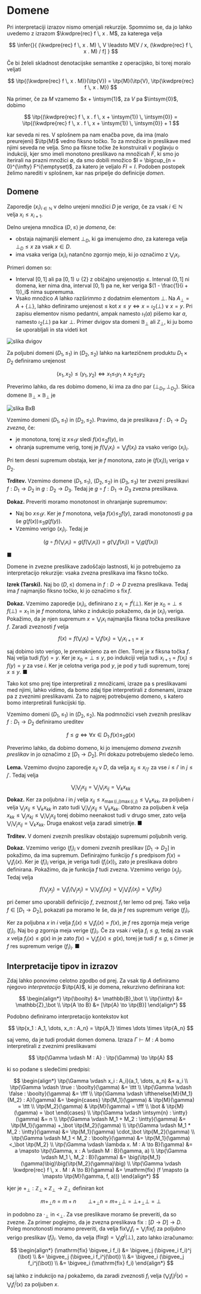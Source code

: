 # Domene

Pri interpretaciji izrazov nismo omenjali rekurzije. Spomnimo se, da jo lahko uvedemo z izrazom $\kwdpre{rec} f \, x . M$, za katerega velja

$$
    \infer{}{
        (\kwdpre{rec} f \, x . M) \, V \leadsto M[V / x, (\kwdpre{rec} f \, x . M) / f]
    }
$$

Če bi želeli skladnost denotacijske semantike z operacijsko, bi torej moralo veljati

$$
    \itp{(\kwdpre{rec} f \, x . M)}(\itp{V}) = \itp{M}(\itp{V}, \itp{\kwdpre{rec} f \, x . M})
$$

Na primer, če za $M$ vzamemo $x + \intsym{1}$, za $V$ pa $\intsym{0}$, dobimo

$$
    \itp{(\kwdpre{rec} f \, x . f \, x + \intsym{1}) \, \intsym{0}} = \itp{(\kwdpre{rec} f \, x . f \, x + \intsym{1}) \, \intsym{0}} + 1
$$

kar seveda ni res. V splošnem pa nam enačba pove, da ima (malo preurejeni) $\itp{M}$ vedno fiksno točko. To za množice in preslikave med njimi seveda ne velja. Smo pa fiksne točke že konstruirali v poglavju o indukciji, kjer smo imeli monotono preslikavo na množicah $F$, ki smo jo iterirali na prazni množici $\emptyset$, da smo dobili množico $I = \bigcup_{n = 0}^{\infty} F^i(\emptyset)$, za katero je veljalo $F I = I$. Podoben postopek želimo narediti v splošnem, kar nas pripelje do definicije _domen_.

## Domene

Zaporedje $(x_i)_{i \in \mathbb{N}}$ v delno urejeni množici $D$ je _veriga_, če za vsak $i \in \mathbb{N}$ velja $x_i \le x_{i + 1}$.

Delno urejena množica $(D, \le)$ je _domena_, če:

- obstaja najmanjši element $\bot_D$, ki ga imenujemo _dno_, za katerega velja $\bot_D \le x$ za vsak $x \in D$.
- ima vsaka veriga $(x_i)_i$ natančno zgornjo mejo, ki jo označimo z $\bigvee_i x_i$.

Primeri domen so:

- Interval $[0, 1]$ ali pa $[0, 1) \cup \{2\}$ z običajno urejenostjo $\le$. Interval $(0, 1]$ ni domena, ker nima dna, interval $[0, 1)$ pa ne, ker veriga $(1 - \frac{1}{i + 1})_i$ nima supremuma.
- Vsako množico $A$ lahko razširimmo z dodatnim elementom $\bot$. Na $A_\bot = A + \{ \bot \}$, lahko definiramo urejenost $\le$ kot
$x \le y \iff x = \iota_2(\bot) \lor x = y$. Pri zapisu elementov nismo pedantni, ampak namesto $\iota_1(a)$ pišemo kar $a$, namesto $\iota_2(\bot)$ pa kar $\bot$. Primer dvigov sta domeni $\mathbb{B}_\bot$ ali $\mathbb{Z}_\bot$, ki ju bomo še uporabljali in sta videti kot

![slika dvigov](slike/dvig.png)

Za poljubni domeni $(D_1, \le_1)$ in $(D_2, \le_2)$ lahko na kartezičnem produktu $D_1 \times D_2$ definiramo urejenost

$$
    (x_1, x_2) \le (y_1, y_2) \iff x_1 \le_1 y_1 \land x_2 \le_2 y_2
$$

Preverimo lahko, da res dobimo domeno, ki ima za dno par $(\bot_{D_1}, \bot_{D_2})$. Skica domene $\mathbb{B}_\bot \times \mathbb{B}_\bot$ je

![slika BxB](slike/BxB.png)

Vzemimo domeni $(D_1, \le_1)$ in $(D_2, \le_2)$. Pravimo, da je preslikava $f : D_1 \to D_2$ _zvezna_, če:

- je monotona, torej iz $x \le_1 y$ sledi $f(x) \le_2 f(y)$, in
- ohranja supremume verig, torej je $f(\bigvee_i x_i) = \bigvee_i f(x_i)$ za vsako verigo $(x_i)_i$.

Pri tem desni supremum obstaja, ker je $f$ monotona, zato je $(f(x_i))_i$ veriga v $D_2$.

**Trditev.** Vzemimo domene $(D_1, \le_1)$, $(D_2, \le_2)$ in $(D_3, \le_3)$ ter zvezni preslikavi $f : D_1 \to D_2$ in $g : D_2 \to D_3$. Tedaj je $g \circ f : D_1 \to D_3$ zvezna preslikava.

**Dokaz.** Preveriti moramo monotonost in ohranjanje supremumov:

- Naj bo $x \le_1 y$. Ker je $f$ monotona, velja $f(x) \le_2 f(y)$, zaradi monotonosti $g$ pa še $g(f(x)) \le_3 g(f(y))$.
- Vzemimo verigo $(x_i)_i$. Tedaj je

$$(g \circ f)(\bigvee_i x_i) = g (f (\bigvee_i x_i)) = g (\bigvee_i f(x_i)) = \bigvee_i g(f(x_i))$$

■

Domene in zvezne preslikave zadoščajo lastnosti, ki jo potrebujemo za interpretacijo rekurzije: vsaka zvezna preslikava ima fiksno točko.

**Izrek (Tarski).** Naj bo $(D, \le)$ domena in $f : D \to D$ zvezna preslikava. Tedaj ima $f$ najmanjšo fiksno točko, ki jo označimo s $\mathrm{fix} \, f$.

**Dokaz.**
Vzemimo zaporedje $(x_i)_i$, definirano z $x_i = f^i(\bot)$. Ker je $x_0 = \bot \le f(\bot) = x_1$ in je $f$ monotona, lahko z indukcijo pokažemo, da je $(x_i)_i$ veriga. Pokažimo, da je njen supremum $x = \bigvee_i x_i$ najmanjša fiksna točka preslikave $f$. Zaradi zveznosti $f$ velja

$$
    f(x) = f(\bigvee_i x_i) = \bigvee_i f(x_i) = \bigvee_i x_{i + 1} = x
$$

saj dobimo isto verigo, le premaknjeno za en člen. Torej je $x$ fiksna točka $f$. Naj velja tudi $f(y) = y$. Ker je $x_0 = \bot \le y$, po indukciji velja tudi $x_{i + 1} = f(x_i) \le f(y) = y$ za vse $i$. Ker je celotna veriga pod $y$, je pod $y$ tudi supremum, torej $x \le y$. ■

Tako kot smo prej tipe interpretirali z množicami, izraze pa s preslikavami med njimi, lahko vidimo, da bomo zdaj tipe interpretirali z domenami, izraze pa z zveznimi preslikavami. Za to najprej potrebujemo domeno, s katero bomo interpretirali funkcijski tip.

Vzemimo domeni $(D_1, \le_1)$ in $(D_2, \le_2)$. Na podmnožici vseh zveznih preslikav $f : D_1 \to D_2$ definiramo ureditev

$$
    f \le g \iff \forall x \in D_1. f(x) \le_2 g(x)
$$

Preverimo lahko, da dobimo domeno, ki jo imenujemo _domena zveznih preslikav_ in jo označimo z $[D_1 \to D_2]$. Pri dokazu potrebujemo sledečo lemo.

**Lema.** Vzemimo dvojno zaporedje $x_{ij}$ v $D$, da velja $x_{ij} \le x_{i' j'}$ za vse $i \le i'$ in $j \le j'$. Tedaj velja

$$\bigvee_i \bigvee_j x_{ij} = \bigvee_j \bigvee_i x_{ij} = \bigvee_k x_{kk}$$

**Dokaz.** Ker za poljubna $i$ in $j$ velja $x_{ij} \le x_{\max(i, j) \max(i, j)} \le \bigvee_k x_{kk}$, za poljuben $i$ velja $\bigvee_j x_{ij} \le \bigvee_k x_{kk}$ in zato tudi $\bigvee_i \bigvee_j x_{ij} \le \bigvee_k x_{kk}$. Obratno za poljuben $k$ velja $x_{kk} \le \bigvee_j x_{kj} \le \bigvee_i \bigvee_j x_{ij}$ torej dobimo neenakost tudi v drugo smer, zato velja $\bigvee_i \bigvee_j x_{ij} = \bigvee_k x_{kk}$. Druga enakost velja zaradi simetrije. ■

**Trditev.** V domeni zveznih preslikav obstajajo supremumi poljubnih verig.

**Dokaz.** Vzemimo verigo $(f_i)_i$ v domeni zveznih preslikav $[D_1 \to D_2]$ in pokažimo, da ima supremum. Definirajmo funkcijo $f$ s predpisom $f(x) = \bigvee_i f_i(x)$. Ker je $(f_i)_i$ veriga, je veriga tudi $(f_i(x))_i$, zato je preslikava dobro definirana. Pokažimo, da je funkcija $f$ tudi zvezna. Vzemimo verigo $(x_j)_j$. Tedaj velja

$$
    f\big(\bigvee_j x_j\big)
    = \bigvee_i f_i\big(\bigvee_j x_j\big)
    = \bigvee_i \bigvee_j f_i(x_j)
    = \bigvee_j \bigvee_i f_i(x_j)
    = \bigvee_j f(x_j)
$$

pri čemer smo uporabili definicijo $f$, zveznost $f_i$ ter lemo od prej. Tako velja $f \in [D_1 \to D_2]$, pokazati pa moramo le še, da je $f$ res supremum verige $(f_i)_i$.

Ker za poljubna $x$ in $i$ velja $f_i(x) \le \bigvee_i f_i(x) = f(x)$, je $f$ res zgornja meja verige $(f_i)_i$.
Naj bo $g$ zgornja meja verige $(f_i)_i$. Če za vsak $i$ velja $f_i \le g$, tedaj za vsak $x$ velja $f_i(x) \le g(x)$ in je zato $f(x) = \bigvee_i f_i(x) \le g(x)$, torej je tudi $f \le g$, s čimer je $f$ res supremum verige $(f_i)_i$. ■

## Interpretacije tipov in izrazov

Zdaj lahko ponovimo celotno zgodbo od prej. Za vsak tip $A$ definiramo njegovo _interpretacijo_ $\itp{A}$, ki je domena, rekurzivno definirana kot:

$$
    \begin{align*}
    \itp{\boolty} &= \mathbb{B}_\bot \\
    \itp{\intty} &= \mathbb{Z}_\bot \\
    \itp{A \to B} &= [\itp{A} \to \itp{B}]
    \end{align*}
$$

Podobno definiramo interpretacijo kontekstov kot

$$
  \itp{x_1 : A_1, \dots, x_n : A_n} = \itp{A_1} \times \dots \times \itp{A_n}
$$

saj vemo, da je tudi produkt domen domena. Izraza $\Gamma \vdash M : A$ bomo interpretirali z zveznimi preslikavami

$$
  \itp{\Gamma \vdash M : A} : \itp{\Gamma} \to \itp{A}
$$

ki so podane s sledečimi predpisi:

$$
\begin{align*}
\itp{\Gamma \vdash x_i : A_i}(a_1, \dots, a_n) &= a_i \\
\itp{\Gamma \vdash \true : \boolty}(\gamma) &= \ttt \\
\itp{\Gamma \vdash \false : \boolty}(\gamma) &= \fff \\
\itp{\Gamma \vdash \ifthenelse{M}{M_1}{M_2} : A}(\gamma) &=
  \begin{cases}
    \itp{M_1}(\gamma) & \itp{M}(\gamma) = \ttt \\
    \itp{M_2}(\gamma) & \itp{M}(\gamma) = \fff \\
    \bot & \itp{M}(\gamma) = \bot
  \end{cases} \\
\itp{\Gamma \vdash \intsym{n} : \intty}(\gamma) &= n \\
\itp{\Gamma \vdash M_1 + M_2 : \intty}(\gamma) &= \itp{M_1}(\gamma) +_\bot \itp{M_2}(\gamma) \\
\itp{\Gamma \vdash M_1 * M_2 : \intty}(\gamma) &= \itp{M_1}(\gamma) \cdot_\bot \itp{M_2}(\gamma) \\
\itp{\Gamma \vdash M_1 < M_2 : \boolty}(\gamma) &= \itp{M_1}(\gamma) <_\bot \itp{M_2} \\
\itp{\Gamma \vdash \lambda x. M : A \to B}(\gamma) &= a \mapsto \itp{\Gamma, x : A \vdash M : B}(\gamma, a) \\
\itp{\Gamma \vdash M_1 \, M_2 : B}(\gamma) &= \big(\itp{M_1}(\gamma)\big)\big(\itp{M_2}(\gamma)\big) \\
\itp{\Gamma \vdash \kwdpre{rec} f \, x . M : A \to B}(\gamma) &= \mathrm{fix} (f \mapsto (a \mapsto \itp{M}(\gamma, f, a)))
\end{align*}
$$

kjer je $+_\bot : \mathbb{Z}_\bot \times \mathbb{Z}_\bot \to \mathbb{Z}_\bot$ definiran kot

$$
    m +_\bot n = m + n \qquad \bot +_\bot n = m +_\bot \bot = \bot +_ \bot \bot = \bot
$$

in podobno za $\cdot_\bot$ in $<_\bot$. Za vse preslikave moramo še preveriti, da so zvezne. Za primer poglejmo, da je zvezna preslikava $\mathrm{fix} : [D \to D] \to D$. Poleg monotonosti moramo preveriti, da velja $\mathrm{fix} \bigvee_i f_i = \bigvee_i \mathrm{fix} f_i$ za poljubno verigo preslikav $(f_i)_i$. Vemo, da velja $(\mathrm{fix} g) = \bigvee_j g^j(\bot)$, zato lahko izračunamo:

$$
    \begin{align*}
    (\mathrm{fix} \bigvee_i f_i)
    &= \bigvee_j (\bigvee_i f_i)^j (\bot) \\
    &= \bigvee_j (\bigvee_i f_i^j(\bot)) \\
    &= \bigvee_i (\bigvee_j f_i^j(\bot)) \\
    &= \bigvee_i (\mathrm{fix} f_i)
    \end{align*}
$$

saj lahko z indukcijo na $j$ pokažemo, da zaradi zveznosti $f_i$ velja $(\bigvee_i f_i)^j(x) = \bigvee_i f_i^j(x)$ za poljuben $x$.
